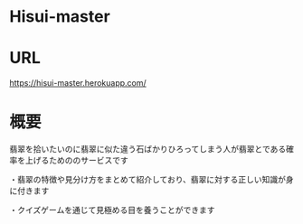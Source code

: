 # Hisui-master


# URL
https://hisui-master.herokuapp.com/
# 概要

翡翠を拾いたいのに翡翠に似た違う石ばかりひろってしまう人が翡翠とである確率を上げるためののサービスです

・翡翠の特徴や見分け方をまとめて紹介しており、翡翠に対する正しい知識が身に付きます

・クイズゲームを通じて見極める目を養うことができます




